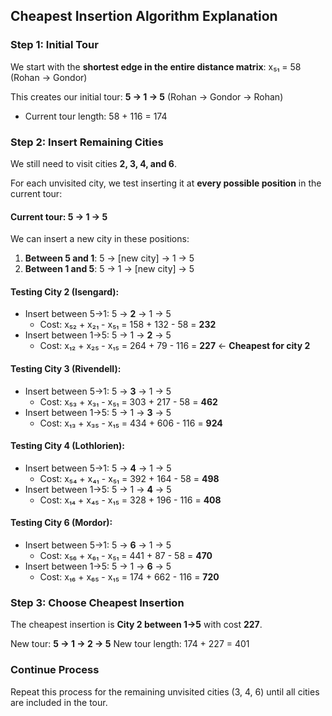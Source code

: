 ## Cheapest Insertion Algorithm Explanation

### Step 1: Initial Tour
We start with the **shortest edge in the entire distance matrix**: x₅₁ = 58 (Rohan → Gondor)

This creates our initial tour: **5 → 1 → 5** (Rohan → Gondor → Rohan)
- Current tour length: 58 + 116 = 174

### Step 2: Insert Remaining Cities
We still need to visit cities **2, 3, 4, and 6**.

For each unvisited city, we test inserting it at **every possible position** in the current tour:

#### Current tour: 5 → 1 → 5
We can insert a new city in these positions:
1. **Between 5 and 1**: 5 → [new city] → 1 → 5
2. **Between 1 and 5**: 5 → 1 → [new city] → 5

#### Testing City 2 (Isengard):
- Insert between 5→1: 5 → **2** → 1 → 5
  - Cost: x₅₂ + x₂₁ - x₅₁ = 158 + 132 - 58 = **232**
- Insert between 1→5: 5 → 1 → **2** → 5  
  - Cost: x₁₂ + x₂₅ - x₁₅ = 264 + 79 - 116 = **227** ← **Cheapest for city 2**

#### Testing City 3 (Rivendell):
- Insert between 5→1: 5 → **3** → 1 → 5
  - Cost: x₅₃ + x₃₁ - x₅₁ = 303 + 217 - 58 = **462**
- Insert between 1→5: 5 → 1 → **3** → 5
  - Cost: x₁₃ + x₃₅ - x₁₅ = 434 + 606 - 116 = **924** 

#### Testing City 4 (Lothlorien):
- Insert between 5→1: 5 → **4** → 1 → 5
  - Cost: x₅₄ + x₄₁ - x₅₁ = 392 + 164 - 58 = **498**
- Insert between 1→5: 5 → 1 → **4** → 5
  - Cost: x₁₄ + x₄₅ - x₁₅ = 328 + 196 - 116 = **408**

#### Testing City 6 (Mordor):
- Insert between 5→1: 5 → **6** → 1 → 5
  - Cost: x₅₆ + x₆₁ - x₅₁ = 441 + 87 - 58 = **470**
- Insert between 1→5: 5 → 1 → **6** → 5
  - Cost: x₁₆ + x₆₅ - x₁₅ = 174 + 662 - 116 = **720**

### Step 3: Choose Cheapest Insertion
The cheapest insertion is **City 2 between 1→5** with cost **227**.

New tour: **5 → 1 → 2 → 5**
New tour length: 174 + 227 = 401

### Continue Process
Repeat this process for the remaining unvisited cities (3, 4, 6) until all cities are included in the tour.